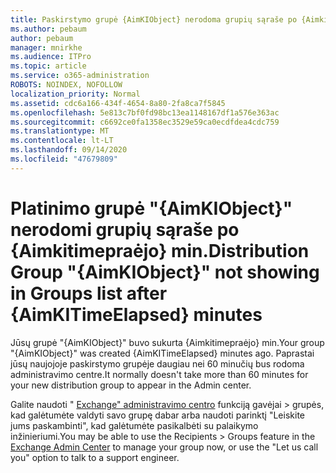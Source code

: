 ```yaml
---
title: Paskirstymo grupė {AimKIObject} nerodoma grupių sąraše po {Aimkitimepraėjo} min.
ms.author: pebaum
author: pebaum
manager: mnirkhe
ms.audience: ITPro
ms.topic: article
ms.service: o365-administration
ROBOTS: NOINDEX, NOFOLLOW
localization_priority: Normal
ms.assetid: cdc6a166-434f-4654-8a80-2fa8ca7f5845
ms.openlocfilehash: 5e813c7bf0fd98bc13ea1148167df1a576e363ac
ms.sourcegitcommit: c6692ce0fa1358ec3529e59ca0ecdfdea4cdc759
ms.translationtype: MT
ms.contentlocale: lt-LT
ms.lasthandoff: 09/14/2020
ms.locfileid: "47679809"
---
```

# <a name="distribution-group-aimkiobject-not-showing-in-groups-list-after-aimkitimeelapsed-minutes"></a><span data-ttu-id="c2349-102">Platinimo grupė "{AimKIObject}" nerodomi grupių sąraše po {Aimkitimepraėjo} min.</span><span class="sxs-lookup"><span data-stu-id="c2349-102">Distribution Group "{AimKIObject}" not showing in Groups list after {AimKITimeElapsed} minutes</span></span>

<span data-ttu-id="c2349-103">Jūsų grupė "{AimKIObject}" buvo sukurta {Aimkitimepraėjo} min.</span><span class="sxs-lookup"><span data-stu-id="c2349-103">Your group "{AimKIObject}" was created {AimKITimeElapsed} minutes ago.</span></span> <span data-ttu-id="c2349-104">Paprastai jūsų naujojoje paskirstymo grupėje daugiau nei 60 minučių bus rodoma administravimo centre.</span><span class="sxs-lookup"><span data-stu-id="c2349-104">It normally doesn't take more than 60 minutes for your new distribution group to appear in the Admin center.</span></span>
  
<span data-ttu-id="c2349-105">Galite naudoti " [Exchange" administravimo centro](https://outlook.office365.com/ecp/?rfr=Admin_o365&amp;exsvurl=1&amp;mkt=en-US.aspx) funkciją gavėjai > grupės, kad galėtumėte valdyti savo grupę dabar arba naudoti parinktį "Leiskite jums paskambinti", kad galėtumėte pasikalbėti su palaikymo inžinieriumi.</span><span class="sxs-lookup"><span data-stu-id="c2349-105">You may be able to use the Recipients > Groups feature in the [Exchange Admin Center](https://outlook.office365.com/ecp/?rfr=Admin_o365&amp;exsvurl=1&amp;mkt=en-US.aspx) to manage your group now, or use the "Let us call you" option to talk to a support engineer.</span></span> 
  